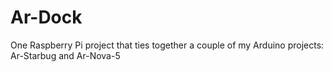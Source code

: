 Ar-Dock
=======

One Raspberry Pi project that ties together a couple of my Arduino projects: Ar-Starbug and Ar-Nova-5
